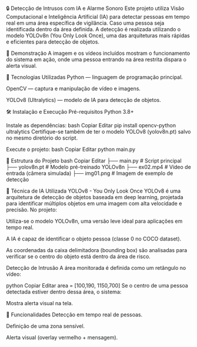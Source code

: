 🔒 Detecção de Intrusos com IA e Alarme Sonoro
Este projeto utiliza Visão Computacional e Inteligência Artificial (IA) para detectar pessoas em tempo real em uma área específica de vigilância. Caso uma pessoa seja identificada dentro da área definida. A detecção é realizada utilizando o modelo YOLOv8n (You Only Look Once), uma das arquiteturas mais rápidas e eficientes para detecção de objetos.

📸 Demonstração
A imagem e os vídeos incluídos mostram o funcionamento do sistema em ação, onde uma pessoa entrando na área restrita dispara o alerta visual.

🧠 Tecnologias Utilizadas
Python — linguagem de programação principal.

OpenCV — captura e manipulação de vídeo e imagens.

YOLOv8 (Ultralytics) — modelo de IA para detecção de objetos.

🛠️ Instalação e Execução
Pré-requisitos
Python 3.8+


Instale as dependências:
bash
Copiar
Editar
pip install opencv-python ultralytics
Certifique-se também de ter o modelo YOLOv8 (yolov8n.pt) salvo no mesmo diretório do script.

Execute o projeto:
bash
Copiar
Editar
python main.py

📂 Estrutura do Projeto
bash
Copiar
Editar
├── main.py             # Script principal
├── yolov8n.pt          # Modelo pré-treinado YOLOv8n
├── ex02.mp4            # Vídeo de entrada (câmera simulada)
├── img01.png           # Imagem de exemplo de detecção

🤖 Técnica de IA Utilizada
YOLOv8 - You Only Look Once
YOLOv8 é uma arquitetura de detecção de objetos baseada em deep learning, projetada para identificar múltiplos objetos em uma imagem com alta velocidade e precisão. No projeto:

Utiliza-se o modelo YOLOv8n, uma versão leve ideal para aplicações em tempo real.

A IA é capaz de identificar o objeto pessoa (classe 0 no COCO dataset).

As coordenadas da caixa delimitadora (bounding box) são analisadas para verificar se o centro do objeto está dentro da área de risco.

Detecção de Intrusão
A área monitorada é definida como um retângulo no vídeo:

python
Copiar
Editar
area = [100,190, 1150,700]
Se o centro de uma pessoa detectada estiver dentro dessa área, o sistema:

Mostra alerta visual na tela.


🔔 Funcionalidades
Detecção em tempo real de pessoas.

Definição de uma zona sensível.

Alerta visual (overlay vermelho + mensagem).
